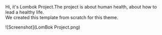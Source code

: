 <div>Hi, it's Lombok Project.The project is about human health, about how to lead a healthy life. </div>
<div> We created this template from scratch for this theme.</div>

![Screenshot](LomBok Project.png)
